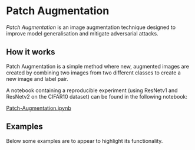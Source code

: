 # Patch Augmentation
*Patch Augmentation* is an image augmentation technique designed to improve model generalisation and mitigate adversarial attacks.

## How it works

Patch Augmentation is a simple method where new, augmented images are created by combining two images from two different classes to create a new image and label pair.

A notebook containing a reproducible experiment (using ResNetv1 and ResNetv2 on the CIFAR10 dataset) can be found in the following notebook:

[Patch-Augmentation.ipynb](Patch-Augmentation.ipynb)

## Examples

Below some examples are to appear to highlight its functionality.
